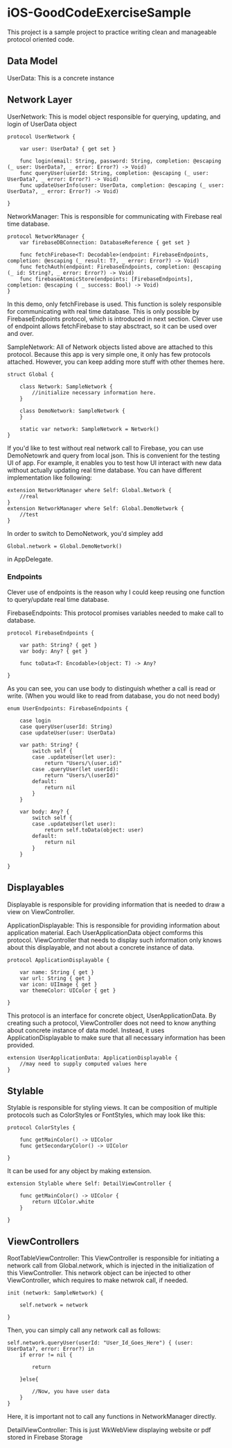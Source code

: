 # iOS-GoodCodeExerciseSample

This project is a sample project to practice writing clean and manageable protocol oriented code. 

## Data Model
UserData: This is a concrete instance 

## Network Layer

UserNetwork: This is model object responsible for querying, updating, and login of UserData object
```
protocol UserNetwork {

    var user: UserData? { get set }
    
    func login(email: String, password: String, completion: @escaping (_ user: UserData?, _ error: Error?) -> Void)
    func queryUser(userId: String, completion: @escaping (_ user: UserData?, _ error: Error?) -> Void)
    func updateUserInfo(user: UserData, completion: @escaping (_ user: UserData?, _ error: Error?) -> Void)
    
}
```

NetworkManager: This is responsible for communicating with Firebase real time database.
```
protocol NetworkManager {
    var firebaseDBConnection: DatabaseReference { get set }
    
    func fetchFirebase<T: Decodable>(endpoint: FirebaseEndpoints, completion: @escaping (_ result: T?, _ error: Error?) -> Void)
    func fetchAuth(endpoint: FirebaseEndpoints, completion: @escaping (_ id: String?, _ error: Error?) -> Void)
    func firebaseAtomicStore(endpoints: [FirebaseEndpoints], completion: @escaping ( _ success: Bool) -> Void)
}
```
In this demo, only fetchFirebase is used. This function is solely responsible for communicating with real time database. This is only possible by FirebaseEndpoints protocol, which is introduced in next section. Clever use of endpoint allows fetchFirebase to stay absctract, so it can be used over and over.

SampleNetwork: All of Network objects listed above are attached to this protocol. Because this app is very simple one, it only has few protocols attached. However, you can keep adding more stuff with other themes here.

```
struct Global {

    class Network: SampleNetwork {
        //initialize necessary information here.
    }
    
    class DemoNetwork: SampleNetwork {
    }
    
    static var network: SampleNetwork = Network()
}
```

If you'd like to test without real network call to Firebase, you can use DemoNetowrk and query from local json. This is convenient for the testing UI of app. For example, it enables you to test how UI interact with new data without actually updating real time database. You can have different implementation like following:
```
extension NetworkManager where Self: Global.Network {
    //real
}
extension NetworkManager where Self: Global.DemoNetwork {
    //test
}
```

In order to switch to DemoNetwork, you'd simpley add
```
Global.network = Global.DemoNetwork()
```
in AppDelegate.

### Endpoints
Clever use of endpoints is the reason why I could keep reusing one function to query/update real time database.

FirebaseEndpoints: This protocol promises variables needed to make call to database.
```
protocol FirebaseEndpoints {
    
    var path: String? { get }
    var body: Any? { get }
    
    func toData<T: Encodable>(object: T) -> Any?
    
}
```
As you can see, you can use body to distinguish whether a call is read or write. (When you would like to read from database, you do not need body)
```
enum UserEndpoints: FirebaseEndpoints {
    
    case login
    case queryUser(userId: String)
    case updateUser(user: UserData)
    
    var path: String? {
        switch self {
        case .updateUser(let user):
            return "Users/\(user.id)"
        case .queryUser(let userId):
            return "Users/\(userId)"
        default:
            return nil
        }
    }
    
    var body: Any? {
        switch self {
        case .updateUser(let user):
            return self.toData(object: user)
        default:
            return nil
        }
    }
    
}
```

## Displayables

Displayable is responsible for providing information that is needed to draw a view on ViewController.

ApplicationDisplayable: This is responsible for providing information about application material. Each UserApplicationData object comforms this protocol. ViewController that needs to display such information only knows about this displayable, and not about a concrete instance of data. 
```
protocol ApplicationDisplayable {

    var name: String { get }
    var url: String { get }
    var icon: UIImage { get }
    var themeColor: UIColor { get }
    
}
```

This protocol is an interface for concrete object, UserApplicationData. By creating such a protocol, ViewController does not need to know anything about concrete instance of data model. Instead, it uses ApplicationDisplayable to make sure that all necessary information has been provided.
```
extension UserApplicationData: ApplicationDisplayable {
    //may need to supply computed values here
}
```


## Stylable

Stylable is responsible for styling views. It can be composition of multiple protocols such as ColorStyles or FontStyles, which may look like this:
```
protocol ColorStyles {
    
    func getMainColor() -> UIColor
    func getSecondaryColor() -> UIColor
    
}
```

It can be used for any object by making extension.

```
extension Stylable where Self: DetailViewController {

    func getMainColor() -> UIColor {
        return UIColor.white
    }

}
```

## ViewControllers

RootTableViewController: This ViewController is responsible for initiating a network call from Global.network, which is injected in the initialization of this ViewController. This network object can be injected to other ViewController, which requires to make netwrok call, if needed. 
```
init (network: SampleNetwork) {

    self.network = network
    
}
```
Then, you can simply call any network call as follows:
```
self.network.queryUser(userId: "User_Id_Goes_Here") { (user: UserData?, error: Error?) in
    if error != nil {
    
        return
                
    }else{
    
        //Now, you have user data
    }
}
```
Here, it is important not to call any functions in NetworkManager directly.


DetailViewController: This is just WkWebView displaying website or pdf stored in Firebase Storage

